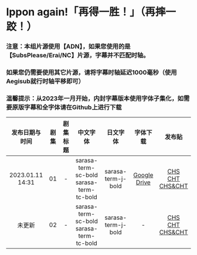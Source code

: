 # Ippon again!「再得一胜！」（再摔一跤！）

### 注意：本组片源使用【ADN】，如果您使用的是【SubsPlease/Erai/NC】片源，字幕并不匹配时轴。

### 如果您仍需要使用其它片源，请将字幕时轴延迟1000毫秒（使用Aegisub就行时轴平移即可）

### 温馨提示：从2023年一月开始，内封字幕版本使用字体子集化，如需要原版字幕和全字体请在Github上进行下载

发布日期与时间 | 剧集 | 剧集标题 | 中文字体 | 日文字体 | 字体下载 | 发布贴
:---: | :---: | :---: | :---: | :---: | :---: | :---:
2023.01.11 14:31 | 01 | - | sarasa-term-sc-bold <br/> sarasa-term-tc-bold | sarasa-term-j-bold | [Google Drive](https://drive.google.com/drive/folders/1iypa6zAL0BJhom4-htpNNXLzyMMuB_xx?usp=sharing) | [CHS](https://bangumi.moe/torrent/63be57ce1bdd67000757069e)<br/>[CHT](https://bangumi.moe/torrent/63be58011bdd670007570781)<br/>[CHS&CHT](https://bangumi.moe/torrent/63be58441bdd670007570875)
未更新 | 02 | - | sarasa-term-sc-bold <br/> sarasa-term-tc-bold | sarasa-term-j-bold | - | [CHS]()<br/>[CHT]()<br/>[CHS&CHT]()




